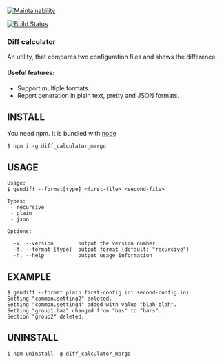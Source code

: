 [![Maintainability](https://api.codeclimate.com/v1/badges/5467a49bf3a8894a2590/maintainability)](https://codeclimate.com/github/NimfaMargo/gendiff_hexlet/maintainability)

[![Build Status](https://travis-ci.com/NimfaMargo/gendiff_hexlet.svg?branch=master)](https://travis-ci.com/NimfaMargo/gendiff_hexlet)

### Diff calculator
An utility, that compares two configuration files and shows the difference.

#### Useful features:
- Support multiple formats.
- Report generation in plain text, pretty and JSON formats.

## INSTALL
You need npm. It is bundled with [node](https://nodejs.org/en/download/)

```
$ npm i -g diff_calculator_margo
```                               

## USAGE
```
Usage:
$ gendiff --format[type] <first-file> <second-file>

Types:
 - recursive
 - plain
 - json

Options:

  -V, --version        output the version number
  -f, --format [type]  output format (default: "recursive")
  -h, --help           output usage information
```   

## EXAMPLE
```   
$ gendiff --format plain first-config.ini second-config.ini
Setting "common.setting2" deleted.
Setting "common.setting4" added with value "blah blah".
Setting "group1.baz" changed from "bas" to "bars".
Section "group2" deleted.
```   

## UNINSTALL
```
$ npm uninstall -g diff_calculator_margo
```    
